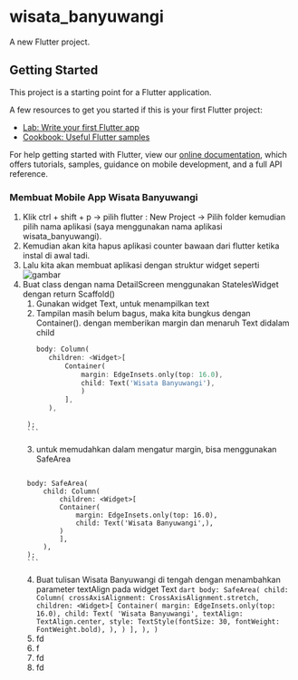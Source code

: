 # wisata_banyuwangi

A new Flutter project.

## Getting Started

This project is a starting point for a Flutter application.

A few resources to get you started if this is your first Flutter project:

- [Lab: Write your first Flutter app](https://flutter.dev/docs/get-started/codelab)
- [Cookbook: Useful Flutter samples](https://flutter.dev/docs/cookbook)

For help getting started with Flutter, view our
[online documentation](https://flutter.dev/docs), which offers tutorials,
samples, guidance on mobile development, and a full API reference.

### Membuat Mobile App Wisata Banyuwangi
1. Klik ctrl + shift + p -> pilih flutter : New Project  -> Pilih folder kemudian pilih nama aplikasi (saya menggunakan nama aplikasi wisata_banyuwangi).
2. Kemudian akan kita hapus aplikasi counter bawaan dari flutter ketika instal di awal tadi. 
3. Lalu kita akan membuat aplikasi dengan struktur widget seperti ![gambar](https://d17ivq9b7rppb3.cloudfront.net/original/academy/20200615123022ba51f3071b1abe12d3704a7ce5db8b4d.png)
4. Buat class dengan nama DetailScreen menggunakan StatelesWidget dengan return Scaffold()
      1. Gunakan widget Text, untuk menampilkan text
      2. Tampilan masih belum bagus, maka kita bungkus dengan Container(). dengan memberikan margin dan menaruh Text didalam child
         ```dart
         body: Column(
            children: <Widget>[
                Container(
                    margin: EdgeInsets.only(top: 16.0),
                    child: Text('Wisata Banyuwangi'),
                    )
                ],
            ),
        );
        ``` 
      3. untuk memudahkan dalam mengatur margin, bisa menggunakan SafeArea
         ```dart
        body: SafeArea(
            child: Column(
                children: <Widget>[
                Container(
                    margin: EdgeInsets.only(top: 16.0),
                    child: Text('Wisata Banyuwangi',),
                )
                ],
            ),
        );
        ```
      4. Buat tulisan Wisata Banyuwangi di tengah dengan menambahkan parameter textAlign pada widget Text
       ```dart
        body: SafeArea(
            child: Column(
                crossAxisAlignment: CrossAxisAlignment.stretch,
                children: <Widget>[
                Container(
                    margin: EdgeInsets.only(top: 16.0),
                    child: Text(
                    'Wisata Banyuwangi',
                    textAlign: TextAlign.center,
                    style: TextStyle(fontSize: 30, fontWeight: FontWeight.bold),
                    ),
                )
                ],
            ),
        )
       ``` 
      7. fd
      8. f
      9. fd
      10. fd